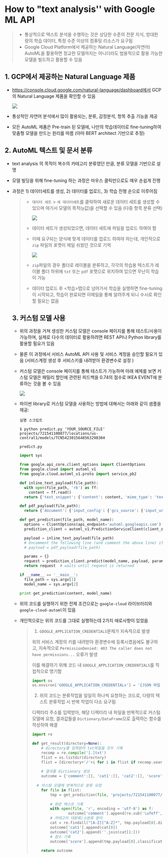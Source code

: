 # How to "text analysis'' with Google ML API

> - 통상적으로 텍스트 분석을 수행하는 것은 상당한 수준의 전문 지식, 방대한 량의 학습 데이터, 특정 수준 이상의 컴퓨팅 리소스가 요구됨
> - Google Cloud Platform에서 제공하는 Natural Language(자연어) AutoML을 활용하면 정교한 모델까지는 아니더라도 범용적으로 활용 가능한 모델을 빌드하고 활용할 수 있음

## 1. GCP에서 제공하는 Natural Language 제품

- https://console.cloud.google.com/natural-language/dashboard에서 GCP의 Natural Language 제품을 확인할 수 있음

  ![](GCP_Natural_Language.png)

- 통상적인 자연어 분석에서 많이 활용되는, 분류, 감정분석, 항목 추출 기능을 제공

- 모든 AutoML 제품은 Pre-train 된 모델에, 나만의 학습데이터로 fine-tuning하여 맞춤형 모델을 만드는 원리를 따름 (아마 BERT architect 기반으로 추정)

## 2. AutoML 텍스트 및 문서 분류

- text analysis 의 목적이 복수의 카테고리 분류였던 만큼, 분류 모델을 기반으로 설명

- 모델 빌딩을 위해 fine-tuning 하는 과정은 마우스 클릭만으로도 매우 손쉽게 진행

- 과정은 1) 데이터세트를 생성, 2) 데이터를 업로드, 3) 학습 진행 순으로 이루어짐

  > - `데이터 세트` > `새 데이터세트`를 클락하여 새로운 데이터 세트를 생성할 수 있으며 여기서 모델의 목적(y값)을 선택할 수 있음 (다중 항목 분류 선택)
  >
  >   ![](Creating_dataset.png)
  >
  > - 데이터 세트가 생성되었으면, 데이터 세트에 파일을 업로드 하여야 함
  >
  > - 이때 요구되는 양식에 맞게 데이터를 업로드 하여야 하는데, 개인적으로 `zip` 파일의 포맷이 제일 쉬웠던 것으로 기억
  >
  >   ![](uploading_training_data.PNG)
  >
  > - `zip`파일의 경우 폴더로 레이블을 분류하고, 각각의 학습용 텍스트가 레이블 폴더 하위에 `txt` 또는 `pdf` 포맷으로 위치하여 있으면 무난히 학습이 가능
  >
  > - 데이터 업로드 후 <학습>탭으로 넘어가서 학습을 실행하면 fine-tuning이 시작되고, 학습이 완료되면 이메일을 통해 알려주게 되니 수시로 확인할 필요는 없음

  ## 3. 커스텀 모델 사용

  - 위의 과정을 거쳐 생성한 커스텀 모델은 console 페이지를 통해 테스트/사용이 가능하며, 실제로 다수의 데이터로 활용하려면 REST API나 Python library를 활용할 필요가 있음

  - 물론 이 과정에서 서비스 AutoML API 사용 및 서비스 계정을 승인할 필요가 있음 (서비스계정 생성 후 서비스키를 내려받아 환경변수로 설정 )

  - 커스텀 모델은 console 페이지를 통해 테스트가 가능하며 아래 예제를 보면 커스텀 모델은 패밀리 할인에 관련된 피드백을 0.74의 점수로 IKEA EVENT에 분류하는 것을 볼 수 있음

    ![](testing_the_model.png)

  - 파이썬 library로 커스텀 모델을 사용하는 방법에 대해서는 아래와 같이 샘플을 제공:

    `실행 스크립트`

    ```shell
    $ python predict.py 'YOUR_SOURCE_FILE' projects/721541100077/locations/us-central1/models/TCN5423015648563298304
    ```

    `predict.py`

    ```python
    import sys
    
    from google.api_core.client_options import ClientOptions
    from google.cloud import automl_v1
    from google.cloud.automl_v1.proto import service_pb2
    
    def inline_text_payload(file_path):
      with open(file_path, 'rb') as ff:
        content = ff.read()
      return {'text_snippet': {'content': content, 'mime_type': 'text/plain'} }
    
    def pdf_payload(file_path):
      return {'document': {'input_config': {'gcs_source': {'input_uris': [file_path] } } } }
    
    def get_prediction(file_path, model_name):
      options = ClientOptions(api_endpoint='automl.googleapis.com')
      prediction_client = automl_v1.PredictionServiceClient(client_options=options)
    
      payload = inline_text_payload(file_path)
      # Uncomment the following line (and comment the above line) if want to predict on PDFs.
      # payload = pdf_payload(file_path)
    
      params = {}
      request = prediction_client.predict(model_name, payload, params)
      return request  # waits until request is returned
    
    if __name__ == '__main__':
      file_path = sys.argv[1]
      model_name = sys.argv[2]
    
    print get_prediction(content, model_name)
    ```

  - 위의 코드를 실행하기 위한 전제 조건으로는 `google-cloud` 라이브러리와 `google-cloud-automl`이 있음

  - 개인적으로는 위의 코드를 그대로 실행하는데 2가지 애로사항이 있었음
  
    > 1) `GOOGLE_APPLICATION_CREDENTIALS`문제가 지속적으로 발생
    >
    > 위의 서비스 계정의 키를 내려받아 환경변수에 등록시켰음에도 불구하고, 지속적으로 `PermissionDenied: 403 The caller does not have permissions...` 오류가 발생
    >
    > 이를 해결하기 위해 코드 내 `GOOGLE_APPLICATION_CREDENTIALS`를 직접적으로 명기함
    >
    > ```python
    > import os
    > os.environ['GOOGLE_APPLICATION_CREDENTIALs'] = '{JSON 파일 위치}'
    > ```
    >
    > 2) 위의 코드는 분류작업을 일일히 하나씩 요청하는 코드로, 다량의 텍스트 분류작업 시 반복 작업이 다소 요구됨
    >
    > 디렉터리 주소를 입력받아, 해당 디렉터리 내 파일을 반복적으로 커스텀 모델에 요청, 결과값들을 `Dictionary/DataFrame`으로 출력하는 함수를 작성하여 해결
    >
    > ```python
    > import re
    > 
    > def get_result(directory=None):
    >     # directory를 입력받아 txt파일을 모두 기록
    >     recomp = re.compile('[.]txt')
    >     flist = os.listdir(directory)
    >     flist = [directory+'/'+i for i in flist if recomp.search(i)]
    >     
    >     # 결과물 dictionary 생성
    >     outcome = {'comment':[], 'cat1':[], 'cat2':[], 'score':[]}
    >     
    > 	# 커스텀 모델에 반복적으로 분류 요청
    >     for file in flist:
    >         tmp = get_prediction(file, 'projects/721541100077/locations/us-central1/models/TCN5423015648563298304')
    >         
    >         # 원문 텍스트 기록
    >         with open(file, 'r', encoding = 'utf-8') as f:
    >                 outcome['comment'].append(re.sub('\ufeff',"",f.read()))
    >         # 카테고리 대분류/소분류 분리
    >         cat = re.findall("[A-Z][^A-Z]*", tmp.payload[0].display_name)
    >         outcome['cat1'].append(cat[0])
    >         outcome['cat2'].append(''.join(cat[1:]))
    >         # 점수 기록
    >         outcome['score'].append(tmp.payload[0].classification.score)
    >                                
    >     return outcome
    > ```
  
    



